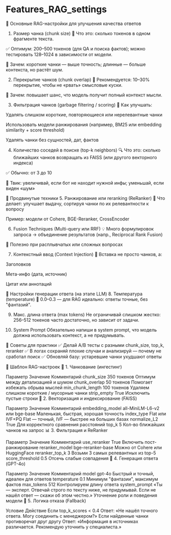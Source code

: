 # Features_RAG_settings

🔧 Основные RAG-настройки для улучшения качества ответов

1. Размер чанка (chunk size)
📏 Что это: сколько токенов в одном фрагменте текста.

✅ Оптимум: 200–500 токенов (для QA и поиска фактов); можно тестировать 128–1024 в зависимости от модели.

🧠 Зачем: короткие чанки — выше точность; длинные — больше контекста, но растёт шум.

2. Перекрытие чанков (chunk overlap)
🔁 Рекомендуется: 10–30% перекрытие, чтобы не «рвать» смысловые куски.

🧠 Зачем: повышает шанс, что модель получит полный контекст мысли.

3. Фильтрация чанков (garbage filtering / scoring)
🚮 Как улучшать:

Удалять слишком короткие, повторяющиеся или нерелевантные чанки

Использовать модели ранжирования (например, BM25 или embedding similarity + score threshold)

Удалять чанки без сущностей, дат, фактов

4. Количество соседей в поиске (top-k neighbors)
🔍 Что это: сколько ближайших чанков возвращать из FAISS (или другого векторного индекса)

✅ Обычно: от 3 до 10

🎯 Твик: увеличивай, если бот не находит нужной инфы; уменьшай, если виден «шум»

🧪 Продвинутые техники
5. Ранжирование или reranking (ReRanker)
🧠 Что делает: улучшает выдачу, сортируя чанки по их релевантности к вопросу

Пример: модели от Cohere, BGE-Reranker, CrossEncoder

6. Fusion Techniques (Multi-query или RRF)
💡 Много формулировок запроса → объединение результатов (напр., Reciprocal Rank Fusion)

📌 Полезно при расплывчатых или сложных вопросах

7. Контекстный ввод (Context Injection)
🧩 Вставка не просто чанков, а:

Заголовков

Мета-инфо (дата, источник)

Цитат или аннотаций

🧰 Настройки генерации ответа (на этапе LLM)
8. Температура (temperature)
🧊 0.0–0.3 — для RAG идеально: ответы точные, без "фантазий".

9. Макс. длина ответа (max tokens)
Не ограничивай слишком жестко: 256–512 токенов часто достаточно, но зависит от задачи.

10. System Prompt
Обязательно напиши в system prompt, что модель должна использовать контекст, а не придумывать.

📌 Советы для практики
✅ Делай A/B тесты с разными chunk_size, top_k, reranker
✅ В логах сохраняй плохие случаи и анализируй — почему не сработал поиск
✅ Обновляй базу: устаревшие чанки ухудшают ответы

🔧 Шаблон RAG-настроек
📂 1. Чанкование (ингестинг)

Параметр	Значение	Комментарий
chunk_size	350 токенов	Оптимум между детализацией и шумом
chunk_overlap	50 токенов	Помогает избежать обрыва мыслей
min_chunk_length	100 токенов	Удаляем слишком короткие / мусорные чанки
strip_empty	True	Исключить пустые строки
🧠 2. Векторизация и индексирование (FAISS)

Параметр	Значение	Комментарий
embedding_model	all-MiniLM-L6-v2 или bge-base	Маленькая, быстрая, хорошая точность
index_type	Flat или IVF+PQ	Flat — точный, IVF — быстрее на больших базах
normalize_L2	True	Для корректного сравнения расстояний
top_k	5	Кол-во ближайших чанков на запрос
📊 3. Фильтрация и ReRanker

Параметр	Значение	Комментарий
use_reranker	True	Включить пост-ранжирование
reranker_model	bge-reranker-base	Можно от Cohere или HuggingFace
reranker_top_k	3	Возьми 3 самых релевантных из top-5
score_threshold	0.5	Отсечь слабые совпадения
🤖 4. Генерация ответа (GPT-4o)

Параметр	Значение	Комментарий
model	gpt-4o	Быстрый и точный, идеален для ответов
temperature	0.1	Минимум "фантазии", максимум фактов
max_tokens	512	Контролируем длину ответа
system_prompt	«Ты — эксперт. Отвечай строго по тексту ниже, не придумывай. Если не нашёл ответ — скажи об этом честно.»	Уточнение роли и поведения модели
📁 5. Логика отказа (Fallback)

Условие	Действие
Если top_k_scores < 0.4	Ответ: «Не нашёл точного ответа. Могу соединить с менеджером?»
Если найденные чанки противоречат друг другу	Ответ: «Информация в источниках различается. Рекомендую уточнить у специалиста.»
